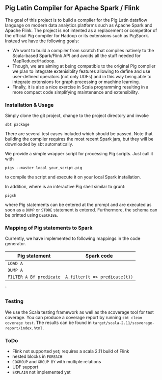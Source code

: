 ## Pig Latin Compiler for Apache Spark / Flink ##

The goal of this project is to build a compiler for the Pig Latin dataflow language on modern data analytics
platforms such as Apache Spark and Apache Flink. The project is not intented as a replacement or competitor of
the official Pig compiler for Hadoop or its extensions such as PigSpork. Instead we have the following goals:

 * We want to build a compiler from scratch that compiles natively to the Scala-based Spark/Flink API and avoids all the
   stuff needed for MapReduce/Hadoop.
 * Though, we are aiming at being compatible to the original Pig compiler we plan to integrate extenisiblity features 
   allowing to define and use user-defined operators (not only UDFs) and in this way being able to integrate extensions
   for graph processing or machine learning.
 * Finally, it is also a nice exercise in Scala programming resulting in a more compact code simplifying maintenance
   and extensibility.

### Installation & Usage ###

Simply clone the git project, change to the project directory and invoke

```
sbt package
```

There are several test cases included which should be passed. Note that building
the compiler requires the most recent Spark jars, but they will be downloaded by
sbt automatically.

We provide a simple wrapper script for processing Pig scripts. Just call it with 

```
pigs --master local your_script.pig
```

to compile the script and execute it on your local Spark installation.

In addition, where is an interactive Pig shell similar to grunt:

```
pigsh
```

where Pig statements can be entered at the prompt and are executed as soon as
a `DUMP` or `STORE` statement is entered. Furthermore, the schema can be printed using `DESCRIBE`.


### Mapping of Pig statements to Spark ###

Currently, we have implemented to following mappings in the code generator.

| Pig statement  | Spark code |
| ------------- | ------------- |
| `LOAD A` |   |
| `DUMP A` |   |
| `FILTER A BY predicate`  | `A.filter(t => predicate(t))`   |
`
### Testing ###

We use the Scala testing framework as well as the scoverage tool for test coverage. You can produce
a coverage report by running `sbt clean coverage test`. The results can be found in 
`target/scala-2.11/scoverage-report/index.html`.

### ToDo ###

 * Flink not supported yet; requires a scala 2.11 build of Flink
 * nested blocks in `FOREACH`
 * `COGROUP` and `GROUP BY` with multiple relations
 * UDF support
 * `EXPLAIN` not implemented yet
